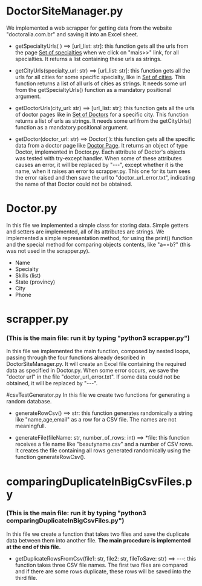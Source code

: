 # DoctorSiteManager.py
We implemented a web scrapper for getting data from the website "doctoralia.com.br" and saving it into an Excel sheet.

 - getSpecialtyUrls( ) ==> [url_list: str]: this function gets all the urls from the page [Set of specialties](https://www.doctoralia.com.br/medicos) when we click on "mais>>" link, for all specialties. It returns a list containing these urls as strings.

 - getCityUrls(specialty_url: str) ==> [url_list: str]: this function gets all the urls for all cities for some specific specialty, like in [Set of cities](https://www.doctoralia.com.br/especializacoes-medicas/em-detalhe/alergista). This function returns a list of all urls of cities as strings. It needs some url from the getSpecialtyUrls() function as a mandatory positional argument.

 - getDoctorUrls(city_url: str) ==> [url_list: str]: this function gets all the urls of doctor pages like in [Set of Doctors](https://www.doctoralia.com.br/alergista/alem-paraiba) for a specific city. This function returns a list of urls as strings. It needs some url from the getCityUrls() function as a mandatory positional argument.

 - getDoctor(doctor_url: str) ==> Doctor( ): this function gets all the specific data from a doctor page like [Doctor Page](https://www.doctoralia.com.br/thais-de-oliveira-ferreira/alergista/alem-paraiba#address-id=[214158]). It returns an object of type Doctor, implemented in Doctor.py. Each attribute of Doctor's objects was tested with try-except handler. When some of these attributes causes an error, it will be replaced by "---", except whether it is the name, when it raises an error to scrapper.py. This one for its turn sees the error raised and then save the url to "doctor_url_error.txt", indicating the name of that Doctor could not be obtained.


# Doctor.py
In this file we implemented a simple class for storing data. Simple getters and setters are implemented, all of its attributes are strings. We implemented a simple representation method, for using the print() function and the special method for comparing objects contents, like "a==b?" (this was not used in the scrapper.py).

 - Name
 - Specialty
 - Skills (list)
 - State (provincy)
 - City
 - Phone


# scrapper.py
### (This is the main file: run it by typing "python3 scrapper.py")
In this file we implemented the main function, composed by nested loops, passing through the four functions already described in DoctorSiteManager.py. It will create an Excel file containing the required data as specified in Doctor.py. When some error occurs, we save the "doctor url" in the file "doctor_url_error.txt". If some data could not be obtained, it will be replaced by "---".



#csvTestGenerator.py
In this file we create two functions for generating a random database.

 - generateRowCsv() ==> str: this function generates randomically a string like "name,age,email" as a row for a CSV file. The names are not meaningfull.

 - generateFile(fileName: str, number_of_rows: int) ==> *file: this function receives a file name like "beautyname.csv" and a number of CSV rows. It creates the file containing all rows generated randomically using the function generateRowCsv().


# comparingDuplicateInBigCsvFiles.py
### (This is the main file: run it by typing "python3 comparingDuplicateInBigCsvFiles.py")
In this file we create a function that takes two files and save the duplicate data between them into another file. **The main procedure is implemented at the end of this file.**

 - getDuplicateRowsFromCsv(file1: str, file2: str, fileToSave: str) ==> ---: this function takes three CSV file names. The first two files are compared and if there are some rows duplicate, these rows will be saved into the third file.



